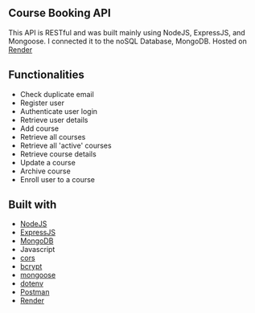 ## Course Booking API
This API is RESTful and was built mainly using NodeJS, ExpressJS, and Mongoose. I connected it to the noSQL Database, MongoDB. Hosted on [Render](https://render.com/)

## Functionalities
- Check duplicate email
- Register user
- Authenticate user login
- Retrieve user details
- Add course
- Retrieve all courses
- Retrieve all 'active' courses
- Retrieve course details
- Update a course
- Archive course
- Enroll user to a course


## Built with

- [NodeJS](https://nodejs.org/en)
- [ExpressJS](https://expressjs.com/)
- [MongoDB](https://www.mongodb.com/)
- Javascript
- [cors](https://expressjs.com/en/resources/middleware/cors.html)
- [bcrypt](https://www.npmjs.com/package/bcrypt)
- [mongoose](https://mongoosejs.com/)
- [dotenv](https://www.npmjs.com/package/dotenv)
- [Postman](https://www.postman.com/)
- [Render](https://render.com/)
